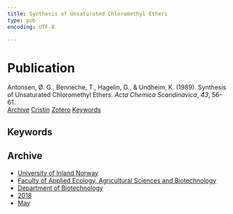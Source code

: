 ```yaml
---
title: Synthesis of Unsaturated Chloromethyl Ethers
type: pub
encoding: UTF-8

---
```

<h1>Publication</h1>
<article id="csl-bib-container-5L5JF3IE" class="csl-bib-container">
  <div class="csl-bib-body"> <div class="csl-entry">Antonsen, Ø. G., Benneche, T., Hagelin, G., &#38; Undheim, K. (1989). Synthesis of Unsaturated Chloromethyl Ethers. <i>Acta Chemica Scandinavica</i>, <i>43</i>, 56–61.</div> </div>
  <div class="csl-bib-buttons">
    <a href="#taxonomy-article-5L5JF3IE" alt="archive" class="csl-bib-button">Archive</a>
    <a href="https://app.cristin.no/results/show.jsf?id=1586734" alt="Cristin" class="csl-bib-button">Cristin</a>
    <a href="http://zotero.org/groups/5881554/items/5L5JF3IE" alt="Zotero" class="csl-bib-button">Zotero</a>
    <a href="#keywords-article-5L5JF3IE" alt="keywords" class="csl-bib-button">Keywords</a>
  </div>
  <div id="csl-bib-meta-container-5L5JF3IE"></div>
</article>
<div id="csl-bib-meta-5L5JF3IE" class="csl-bib-meta">
  <article id="keywords-article-5L5JF3IE" class="keywords-article">
    <h1>Keywords</h1>
    
  </article>
  <article id="taxonomy-article-5L5JF3IE" class="taxonomy-article">
    <h1>Archive</h1>
    <ul>
      <li><a href="{{< params subfolder >}}en/archive/?key=3DCRN523">University of Inland Norway</a></li>
      <li><a href="{{< params subfolder >}}en/archive/?key=T77LXH6D">Faculty of Applied Ecology, Agricultural Sciences and Biotechnology</a></li>
      <li><a href="{{< params subfolder >}}en/archive/?key=VL6KDQ85">Department of Biotechnology</a></li>
      <li><a href="{{< params subfolder >}}en/archive/?key=XISSXJ42">2018</a></li>
      <li><a href="{{< params subfolder >}}en/archive/?key=YPSE422A">May</a></li>
    </ul>
  </article>
</div>
